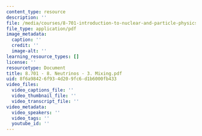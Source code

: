 ```yaml
---
content_type: resource
description: ''
file: /media/courses/8-701-introduction-to-nuclear-and-particle-physics-fall-2020/8701-8-neutrinos-3-mixing.pdf
file_type: application/pdf
image_metadata:
  caption: ''
  credit: ''
  image-alt: ''
learning_resource_types: []
license: ''
resourcetype: Document
title: 8.701 - 8. Neutrinos - 3. Mixing.pdf
uid: 8f6a9842-6f93-4d20-9fc6-d1b6000fb433
video_files:
  video_captions_file: ''
  video_thumbnail_file: ''
  video_transcript_file: ''
video_metadata:
  video_speakers: ''
  video_tags: ''
  youtube_id: ''
---
```

